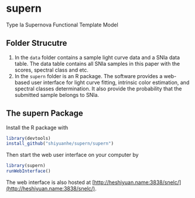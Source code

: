 # supern
Type Ia Supernova Functional Template Model

## Folder Strucutre

1. In the ```data``` folder contains a sample light curve data and a SNIa data table. The data table contains all SNIa samples in this paper with the scores, spectral class and etc.
2. In the ```supern``` folder is an R package. The software provides a web-based user interface for light curve fitting,  intrinsic color estimation, and spectral classes determination. It also provide the probability that the submitted sample belongs to SNIa. 

## The supern Package

Install the R package with 

```r
library(devtools)
install_github("shiyuanhe/supern/supern")
```

Then start the web user interface on your computer by

```r
library(supern)
runWebInterface()
```

The web interface is also hosted at [http://heshiyuan.name:3838/snelc/](http://heshiyuan.name:3838/snelc/).
